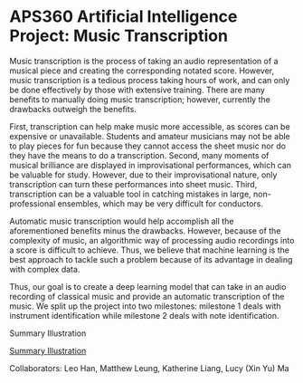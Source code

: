 # APS360 Artificial Intelligence Project: Music Transcription


Music transcription is the process of taking an audio representation of a musical piece and creating the corresponding notated score. However, music transcription is a tedious process taking hours of work, and can only be done effectively by those with extensive training. There are many benefits to manually doing music transcription; however, currently the drawbacks outweigh the benefits.

First, transcription can help make music more accessible, as scores can be expensive or unavailable. Students and amateur musicians may not be able to play pieces for fun because they cannot access the sheet music nor do they have the means to do a transcription. Second, many moments of musical brilliance are displayed in improvisational performances, which can be valuable for study. However, due to their improvisational nature, only transcription can turn these performances into sheet music. Third, transcription can be a valuable tool in catching mistakes in large, non-professional ensembles, which may be very difficult for conductors.

Automatic music transcription would help accomplish all the aforementioned benefits minus the drawbacks. However, because of the complexity of music, an algorithmic way of processing audio recordings into a score is difficult to achieve. Thus, we believe that machine learning is the best approach to tackle such a problem because of its advantage in dealing with complex data.

Thus, our goal is to create a deep learning model that can take in an audio recording of classical music and provide an automatic transcription of the music. We split up the project into two milestones: milestone 1 deals with instrument identification while milestone 2 deals with note identification.

Summary Illustration

[Summary Illustration](https://github.com/lucyxinyu/APS360_Artificial_Intelligence/blob/master/Report%20Illustration.png)

Collaborators: Leo Han, Matthew Leung, Katherine Liang, Lucy (Xin Yu) Ma
